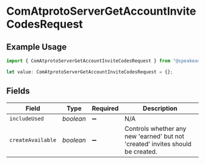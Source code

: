 # ComAtprotoServerGetAccountInviteCodesRequest

## Example Usage

```typescript
import { ComAtprotoServerGetAccountInviteCodesRequest } from "@speakeasy-api/bluesky/models/operations";

let value: ComAtprotoServerGetAccountInviteCodesRequest = {};
```

## Fields

| Field                                                                          | Type                                                                           | Required                                                                       | Description                                                                    |
| ------------------------------------------------------------------------------ | ------------------------------------------------------------------------------ | ------------------------------------------------------------------------------ | ------------------------------------------------------------------------------ |
| `includeUsed`                                                                  | *boolean*                                                                      | :heavy_minus_sign:                                                             | N/A                                                                            |
| `createAvailable`                                                              | *boolean*                                                                      | :heavy_minus_sign:                                                             | Controls whether any new 'earned' but not 'created' invites should be created. |